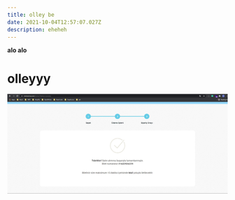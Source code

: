 ```yaml
---
title: olley be
date: 2021-10-04T12:57:07.027Z
description: eheheh
---
```

**alo alo**



# **olleyyy**

![aaa](screenshot-2021-09-29-174114.jpg "aaa")